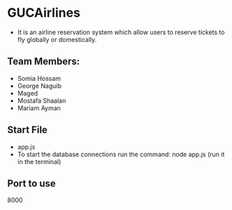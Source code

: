 # GUCAirlines
* It is an airline reservation system which allow users to reserve tickets to fly globally or domestically.

## Team Members:
* Somia Hossam 
* George Naguib
* Maged
* Mostafa Shaalan
* Mariam Ayman

## Start File
* app.js
* To start the database connections run the command: node app.js (run it in the terminal)

## Port to use
 8000
